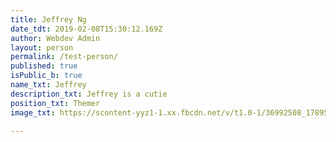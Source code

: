 ```yaml
---
title: Jeffrey Ng
date_tdt: 2019-02-08T15:30:12.169Z
author: Webdev Admin
layout: person
permalink: /test-person/
published: true
isPublic_b: true
name_txt: Jeffrey
description_txt: Jeffrey is a cutie
position_txt: Themer
image_txt: https://scontent-yyz1-1.xx.fbcdn.net/v/t1.0-1/36992508_1789542697801423_1626865377579368448_n.jpg?_nc_cat=102&_nc_ht=scontent-yyz1-1.xx&oh=a39fd2c54c8b31280a8a4c64f3f30cc3&oe=5D191A7B

---
```




